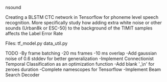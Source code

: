 nsound

Creating a BLSTM CTC network in Tensorflow for phoneme level speech recognition. More specifically study how adding extra white noise or other sounds (Urban8k or ESC-50) to the background of the TIMIT samples affects the Label Error Rate


Files:
tf_model.py
data_util.py

TODO
-By frame batching
	-20 ms frames
	-10 ms overlap
-Add gaussian noise of 0.6 stddev for better generalization
-Implement Connectionist Temporal Classification as
an optimization function
-Add blank '_\n' for zeroes duration
-Complete namescopes for Tensorflow
-Implement Beam Search Decoder
